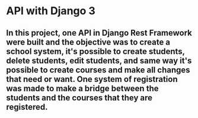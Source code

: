 # **API with Django 3**

## In this project, one API in Django Rest Framework were built and the objective was to create a school system, it's possible to create students, delete students, edit students, and same way it's possible to create courses and make all changes that need or want. One system of registration was made to make a bridge between the students and the courses that they are registered.

